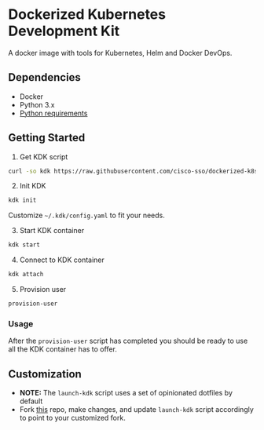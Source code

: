 Dockerized Kubernetes Development Kit
===

A docker image with tools for Kubernetes, Helm and Docker DevOps.

## Dependencies

* Docker
* Python 3.x
* [Python requirements](requirements.txt)

## Getting Started

1. Get KDK script

```bash
curl -so kdk https://raw.githubusercontent.com/cisco-sso/dockerized-k8s-devkit/master/kdk; chmod +x kdk
```
2. Init KDK

```bash
kdk init
```

Customize `~/.kdk/config.yaml` to fit your needs.

3. Start KDK container
```bash
kdk start
```

4. Connect to KDK container

```bash
kdk attach
```

5. Provision user

```bash
provision-user
```

### Usage
After the `provision-user` script has completed you should be ready to use all the KDK container has to offer.


## Customization
* **NOTE:**  The `launch-kdk` script uses a set of opinionated dotfiles by default
* Fork [this](https://github.com/rtluckie/work-dotfiles) repo, make changes, and update `launch-kdk` script accordingly to point to your customized fork.

